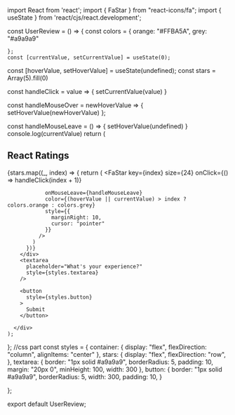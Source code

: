 import React from 'react';
import { FaStar } from "react-icons/fa";
import { useState } from 'react/cjs/react.development';


const UserReview = () => {
    const colors = {
        orange: "#FFBA5A",
        grey: "#a9a9a9"
        
    };
    const [currentValue, setCurrentValue] = useState(0);
  const [hoverValue, setHoverValue] = useState(undefined);
  const stars = Array(5).fill(0)

  const handleClick = value => {
    setCurrentValue(value)
  }

  const handleMouseOver = newHoverValue => {
    setHoverValue(newHoverValue)
  };

  const handleMouseLeave = () => {
    setHoverValue(undefined)
  }
    console.log(currentValue)
    return (
        <div style={styles.container}>
        <h2> React Ratings </h2>
        <div style={styles.stars}>
          {stars.map((_, index) => {
            return (
              <FaStar
                key={index}
                size={24}
                onClick={() => handleClick(index + 1)}

                onMouseLeave={handleMouseLeave}
                color={(hoverValue || currentValue) > index ? colors.orange : colors.grey}
                style={{
                  marginRight: 10,
                  cursor: "pointer"
                }}
              />
            )
          })}
        </div>
        <textarea
          placeholder="What's your experience?"
          style={styles.textarea}
        />
  
        <button
          style={styles.button}
        >
          Submit
        </button>
        
      </div>
    );
  };
 //css part
  const styles = {
    container: {
      display: "flex",
      flexDirection: "column",
      alignItems: "center"
    },
    stars: {
      display: "flex",
      flexDirection: "row",
    },
    textarea: {
      border: "1px solid #a9a9a9",
      borderRadius: 5,
      padding: 10,
      margin: "20px 0",
      minHeight: 100,
      width: 300
    },
    button: {
      border: "1px solid #a9a9a9",
      borderRadius: 5,
      width: 300,
      padding: 10,
    }
  
  };
  
  
  
export default UserReview;

